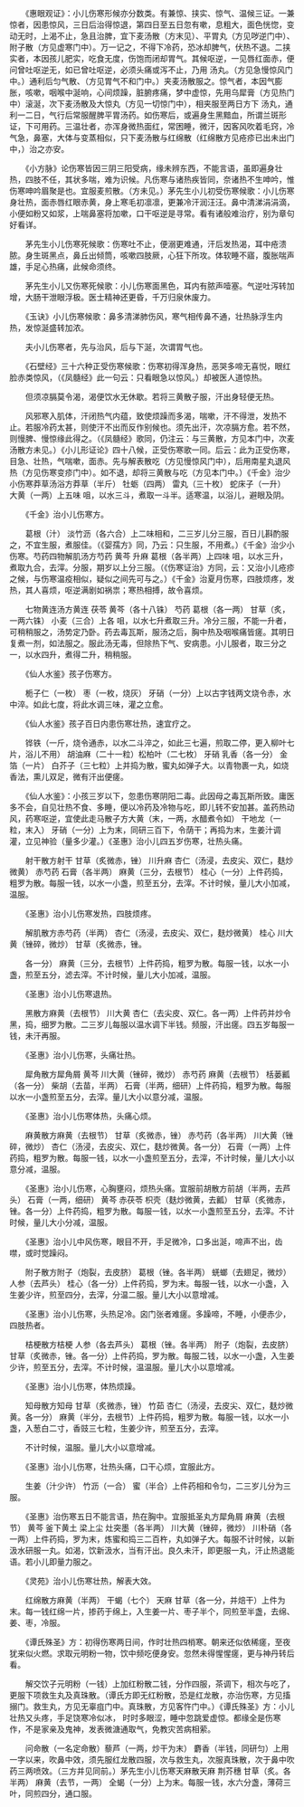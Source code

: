 <!-- { "loadSidebar": true } -->
　　《惠眼观证》：小儿伤寒形候亦分数类。有兼惊、挟实、惊气、温候三证。一兼惊者，因患惊风，三日后治得惊退，第四日至五日忽有嗽，息粗大，面色恍惚，变动无时，上渴不止，急且治脾，宜下麦汤散（方末见）、平胃丸（方见哕逆门中）、附子散（方见虚寒门中）。万一记之，不得下冷药，恐冰却脾气，伏热不退。二挟实者，本因孩儿肥实，吃食无度，伤饱而闭却胃气。其候呕逆，一见唇红面赤，便问曾吐呕逆无，如已曾吐呕逆，必须头痛或泻不止，乃用 汤丸。（方见急慢惊风门中。）通利后匀气散、（方见胃气不和门中。）夹麦汤散服之。惊气者，本因气膨胀，咳嗽，咽喉中涎响，心间烦躁，脏腑疼痛，梦中虚惊，先用乌犀膏（方见热门中）滚涎，次下麦汤散及大惊丸（方见一切惊门中），相夹服至两日方下 汤丸，通利一二日，气行后常服醒脾平胃汤药。如伤寒后，或遍身生黑黯血，所谓兰斑形证，下可用药。三温壮者，亦浑身微热面红，常困睡，微汗，因客风吹着毛窍，冷气急，鼻塞，大体与变蒸相似，只下麦汤散与红绵散（红绵散方见疮疹已出未出门中，）治之亦安。

　　《小方脉》论伤寒皆因三阴三阳受病，缘未辨东西，不能言语，虽即遍身壮热，四肢不任，其状多喘，难为识候。凡伤寒与诸热疾皆同，奈诸热不生呻吟，惟伤寒呻吟眉聚是也。宜服麦煎散。（方未见。）茅先生小儿初受伤寒候歌：小儿伤寒身壮热，面赤唇红眼赤黄，身上寒毛初凛凛，更兼冷汗润汪汪。鼻中清涕涓涓滴，小便如粉又如浆，上喘鼻塞将加嗽，口干呕逆是寻常。看有诸般难治疗，别为章句好看详。

　　茅先生小儿伤寒死候歌：伤寒吐不止，便溺更难通，汗后发热渴，耳中疮溃脓。身生斑黑点，鼻丘出倾筒，咳嗽四肢厥，心狂下所攻。体软睡不寤，腹胀喘声雄，手足心热痛，此候命须终。

　　茅先生小儿又伤寒死候歌：小儿伤寒面黑色，耳内有脓声噎塞。气逆吐泻转加增，大肠干泄眼浮极。医士精神还更昏，千万归泉休废力。

　　《玉诀》小儿伤寒候歌：鼻多清涕肺伤风，寒气相传鼻不通，壮热脉浮生内热，发惊涎盛转加浓。

　　夫小儿伤寒者，先与治风，后与下涎，次谓胃气也。

　　《石壁经》三十六种正受伤寒候歌：伤寒初得浑身热，恶哭多啼无喜悦，眼红脸赤类惊风，（《凤髓经》此一句云：只看眼急以惊风。）却被医人道惊热。

　　但须凉膈莫令渴，渴便饮水无休歇。若将三黄散子服，汗出身轻便无热。

　　风邪寒入肌体，汗闭热气内蕴，致使烦躁而多渴，喘嗽，汗不得泄，发热不止。若服冷药太甚，则使汗不出而反作别候也。须先出汗，次凉膈方愈。若不然，则慢脾、慢惊缘此得之。（《凤髓经》歌同，仍注云：与三黄散，方见本门中，次麦汤散方未见。）《小儿形证论》四十八候，正受伤寒歌一同。后云：此为正受伤寒，目急、壮热，气喘嗽，面赤。先与解表散吃（方见慢惊风门中），后用南星丸退风热（方见伤寒变疹门中）。如不退，却将三黄散与吃（方见本门中。）《千金》治少小伤寒莽草汤浴方莽草（半斤） 牡蛎（四两） 雷丸（三十枚） 蛇床子（一升） 大黄（一两）上五味 咀，以水三斗，煮取一斗半。适寒温，以浴儿，避眼及阴。

　　《千金》治小儿伤寒方。

　　葛根（汁） 淡竹沥（各六合）上二味相和，二三岁儿分三服，百日儿斟酌服之，不宜生服，煮服佳。（《婴孺方》同，乃云：只生服，不用煮。）《千金》治少小伤寒。芍药四物解肌汤方芍药 黄芩 升麻 葛根（各半两）上四味 咀，以水三升，煮取九合，去滓。分服，期岁以上分三服。（《伤寒证治》方同，云：又治小儿疮疹之候，与伤寒温疫相似，疑似之间先可与之。）《千金》治夏月伤寒，四肢烦疼，发热，其人喜烦，呕逆满剧如祸祟；寒热相搏，故令喜烦。

　　七物黄连汤方黄连 茯苓 黄芩（各十八铢） 芍药 葛根（各一两） 甘草（炙，一两六铢） 小麦（三合）上各 咀，以水七升煮取三升。冷分三服，不能一升者，可稍稍服之，汤势定乃卧。药去毒瓦斯，服汤之后，胸中热及咽喉痛皆瘥。其明日复煮一剂，如法服之。服此汤无毒，但除热下气、安病患。小儿服者，取三分之一，以水四升，煮得二升，稍稍服。

　　《仙人水鉴》孩子伤寒方。

　　栀子仁（一枚） 枣（一枚，烧灰） 牙硝（一分）上以古字钱两文烧令赤，水中淬。如此七度，将此水调三味，灌之立愈。

　　《仙人水鉴》孩子百日内患伤寒壮热，速宜疗之。

　　铧铁（一斤，烧令通赤，以水二斗淬之，如此三七遍，煎取二停，更入柳叶七片，浴儿不用） 胡油麻（二十一粒）松柏叶（二七枚） 牙硝 乳香（各一分） 金箔（一片） 白芥子（三七粒）上并捣为散，蜜丸如弹子大。以青物裹一丸，如烧香法，熏儿双足，微有汗出便瘥。

　　《仙人水鉴》：小孩三岁以下，忽患伤寒阴阳二毒。此因母之毒瓦斯所致。庸医多不会，自见壮热不食、多睡，便以冷药及冷物与吃，即儿转不安加甚。盖药热动风，药寒呕逆，宜使此走马散子方大黄（末，一两，水醋煮令如） 干地龙（一粒，末入） 牙硝（一分）上为末，同研三百下，令荫干；再捣为末，生姜汁调灌，立见神验（量多少灌。）《圣惠》治小儿四五岁伤寒，壮热头痛。

　　射干散方射干 甘草（炙微赤，锉） 川升麻 杏仁（汤浸，去皮尖、双仁，麸炒微黄） 赤芍药 石膏（各半两） 麻黄（三分，去根节） 桂心（一分）上件药捣，粗罗为散。每服一钱，以水一小盏，煎至五分，去滓。不计时候，量儿大小加减，温服。

　　《圣惠》治小儿伤寒发热，四肢烦疼。

　　解肌散方赤芍药（半两） 杏仁（汤浸，去皮尖、双仁，麸炒微黄） 桂心 川大黄（锉碎，微炒） 甘草（炙微赤，锉。

　　各一分） 麻黄（三分，去根节）上件药捣，粗罗为散。每服一钱，以水一小盏，煎至五分，滤去滓。不计时候，量儿大小加减，温服。

　　《圣惠》治小儿伤寒退热。

　　黑散方麻黄（去根节） 川大黄 杏仁（去尖皮、双仁。各一两）上件药并炒令黑，捣，细罗为散。二三岁儿每服以温水调下半钱。频服，汗出瘥。四五岁每服一钱，未汗再服。

　　《圣惠》治小儿伤寒，头痛壮热。

　　犀角散方犀角屑 黄芩 川大黄（锉碎，微炒） 赤芍药 麻黄（去根节） 栝蒌瓤（各一分） 柴胡（去苗，半两） 石膏（半两，细研）上件药捣，粗罗为散。每服以水一小盏煎至五分，去滓。量儿大小以意分减，温服。

　　《圣惠》治小儿伤寒体热，头痛心烦。

　　麻黄散方麻黄（去根节） 甘草（炙微赤，锉） 赤芍药（各半两） 川大黄（锉碎，微炒） 杏仁（汤浸，去皮尖、双仁，麸炒微黄。各一分） 石膏（一两）上件药捣，粗罗为散。每服一钱，以水一小盏煎至五分，去滓，不计时候，量儿大小以意分减，温服。

　　《圣惠》治小儿伤寒，心胸壅闷，烦热头痛。宜服前胡散方前胡（半两，去芦头） 石膏（一两，细研） 黄芩 赤茯苓 枳壳（麸炒微黄，去瓤） 甘草（炙微赤，锉。各一分）上件药捣，粗罗为散。每服一钱，以水一小盏煎至五分，去滓。不计时候，量儿大小分减，温服。

　　《圣惠》治小儿中风伤寒，眼目不开，手足微冷，口多出涎，啼声不出，齿噤，或时觉躁闷。

　　附子散方附子（炮裂，去皮脐） 葛根（锉。各半两） 蜣螂（去翅足，微炒） 人参（去芦头） 桂心（各一分）上件药捣，罗为末。每服一钱，以水一小盏，入生姜少许，煎至四分，去滓，分温二服。量儿大小以意增减。

　　《圣惠》治小儿伤寒，头热足冷。囟门张者难瘥。多躁啼，不睡，小便赤少，四肢热者。

　　桔梗散方桔梗 人参（各去芦头） 葛根（锉。各半两） 附子（炮裂，去皮脐） 甘草（炙微赤，锉。各一分）上件药捣，罗为散。每服二钱，以水一小盏，入生姜少许，煎至五分，去滓。不计时候，温温服。量儿大小以意增减。

　　《圣惠》治小儿伤寒，体热烦躁。

　　知母散方知母 甘草（炙微赤，锉） 竹茹 杏仁（汤浸，去皮尖、双仁，麸炒微黄。各一分） 麻黄（半分，去根节）上件药捣，粗罗为散。每服一钱，以水一小盏，入葱白二寸，香豉三七粒，生姜少许，煎至五分，去滓。

　　不计时候，温服。量儿大小以意增减。

　　《圣惠》治小儿伤寒，壮热头痛，口干心烦，宜服此方。

　　生姜（汁少许） 竹沥（一合） 蜜（半合）上件药相和令匀，二三岁儿分为三服。

　　《圣惠》治伤寒五日不能言语，热在胸中。宜服抵圣丸方犀角屑 麻黄（去根节） 黄芩 釜下黄土 梁上尘 灶突墨（各半两） 川大黄（锉碎，微炒） 川朴硝（各一两）上件药捣，罗为末，炼蜜和捣三二百杵，丸如弹子大。每服不计时候，以新汲水研服一丸。如渴，饮新汲水，当有汗出。良久未汗，即更服一丸，汗止热退能语。若小儿即量力服之。

　　《灵苑》治小儿伤寒壮热，解表大效。

　　红绵散方麻黄（半两） 干蝎（七个） 天麻 甘草（各一分，并焙干）上件为末。每一钱红绵一片，掺药于绵上，入生姜一片、枣子半个，同煎至半盏，去绵、姜、枣，冷服。

　　《谭氏殊圣》方：初得伤寒两日间，作时壮热四梢寒。朝来还似依稀瘥，至夜犹来似火燃。求取元明粉一物，饮中频吃便身安。忽然未得惺惺瘥，更与神丹转后看。

　　解交饮子元明粉（一钱）上加红粉散二钱，分作四服，茶调下，相次与吃了，更服下项救生丸及真珠散。（谭氏方即无红粉散，恐是红龙散，亦治伤寒，方见搐搦门。救生丸，方见无辜疽门中。真珠散，方见客忤门中。）《谭氏殊圣》方：小儿壮热又头疼，手足饶寒冷似冰， 时时多眼涩，睡中忽跳爱虚惊。都缘全是伤寒作，不是家亲及鬼神，发表微溏通取气，免教灾苦病相萦。

　　问命散（一名定命散）藜芦（一两，炒干为末） 麝香（半钱，同研匀）上用一字以来，吹鼻中效，须先服红龙散四服，次与救生丸，次服真珠散，次于鼻中吹药三两喷效。（三方并见同前。）茅先生小儿伤寒天麻散天麻 荆芥穗 甘草（炙。各半两） 麻黄（去节，一两） 全蝎（一分）上为末。每服一钱，水六分盏，薄荷三叶，同煎四分，通口服。

